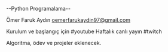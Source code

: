 --Python Programalama--

Ömer Faruk Aydın
oemerfarukaydin97@gmail.com

Kurulum ve başlangıç için #youtube
Haftalık canlı yayın #twitch

Algoritma, ödev ve projeler eklenecek.
